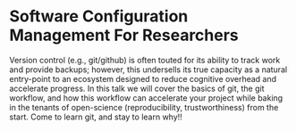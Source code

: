 # Software Configuration Management For Researchers

Version control (e.g., git/github) is often touted for its ability to track work and provide backups; however, this undersells its true capacity as a natural entry-point to an ecosystem designed to reduce cognitive overhead and accelerate progress. In this talk we will cover the basics of git, the git workflow, and how this workflow can accelerate your project while baking in the tenants of open-science (reproducibility, trustworthiness) from the start. Come to learn git, and stay to learn why!!
